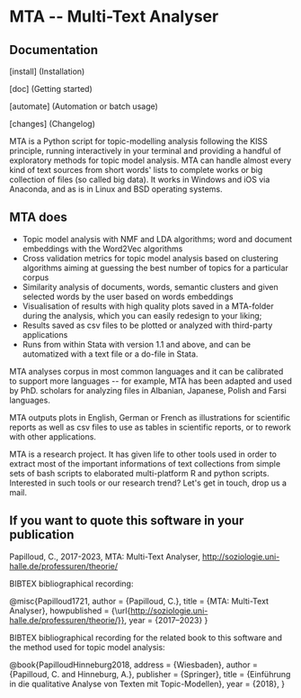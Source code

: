# MTA -- Multi-Text Analyser

## Documentation

[install] (Installation)

[doc] (Getting started)

[automate] (Automation or batch usage)

[changes] (Changelog)

MTA is a Python script for topic-modelling analysis following the KISS principle, running interactively in your terminal and providing a handful of exploratory methods for topic model analysis. MTA can handle almost every kind of text sources from short words' lists to complete works or big collection of files (so called big data). It works in Windows and iOS via Anaconda, and as is in Linux and BSD operating systems.

## MTA does

 - Topic model analysis with NMF and LDA algorithms; word and document embeddings with the Word2Vec algorithms
 - Cross validation metrics for topic model analysis based on clustering algorithms aiming at guessing the best number of topics for a particular corpus
 - Similarity analysis of documents, words, semantic clusters and given selected words by the user based on words embeddings
 - Visualisation of results with high quality plots saved in a MTA-folder during the analysis, which you can easily redesign to your liking;
 - Results saved as csv files to be plotted or analyzed with third-party applications
 - Runs from within Stata with version 1.1 and above, and can be automatized with a text file or a do-file in Stata.

MTA analyses corpus in most common languages and it can be calibrated to support more languages -- for example, MTA has been adapted and used by PhD. scholars for analyzing files in Albanian, Japanese, Polish and Farsi languages.

MTA outputs plots in English, German or French as illustrations for scientific reports as well as csv files to use as tables in scientific reports, or to rework with other applications.

MTA is a research project. It has given life to other tools used in order to extract most of the important informations of text collections from simple sets of bash scripts to elaborated multi-platform R and python scripts. Interested in such tools or our research trend? Let's get in touch, drop us a mail.

## If you want to quote this software in your publication

Papilloud, C., 2017-2023, MTA: Multi-Text Analyser, http://soziologie.uni-halle.de/professuren/theorie/

BIBTEX bibliographical recording:

@misc{Papilloud1721,
author = {Papilloud, C.},
title = {MTA: Multi-Text Analyser},
howpublished = {\url{http://soziologie.uni-halle.de/professuren/theorie/}},
year = {2017–2023}
}

BIBTEX bibliographical recording for the related book to this software and the method used for topic model analysis:

@book{PapilloudHinneburg2018,
address = {Wiesbaden},
author = {Papilloud, C. and Hinneburg, A.},
publisher = {Springer},
title = {Einführung in die qualitative Analyse von Texten mit Topic-Modellen},
year = {2018},
}
